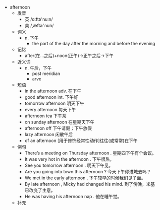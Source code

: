 - afternoon
  - 发音
    - 英 /ɑːftə'nuːn/
    - 美 /,æftɚ'nun/
  - 词义
    - n. 下午
      - the part of the day after the morning and before the evening
  - 记忆
    - after(在…之后)+noon(正午)→正午之后→下午
  - 近义词
    - n. 午后，下午
      - post meridian
      - arvo
  - 短语
    - in the afternoon adv. 在下午
    - good afternoon int. 下午好
    - tomorrow afternoon 明天下午
    - every afternoon 每天下午
    - afternoon tea 下午茶
    - on sunday afternoon 在星期天下午
    - afternoon off 下午请假；下午放假
    - lazy afternoon 闲散午后
    - of an afternoon [用于修饰经常性动作]往往(或常常)在下午
  - 例句
    - There’s a meeting on Thursday afternoon . 星期四下午有个会议。
    - It was very hot in the afternoon . 下午很热。
    - See you tomorrow afternoon . 明天下午见。
    - Are you going into town this afternoon ? 今天下午你进城去吗？
    - We met in the early afternoon . 下午较早的时候我们见了面。
    - By late afternoon , Micky had changed his mind. 到了傍晚，米基已改变了主意。
    - He was having his afternoon nap . 他在睡午觉。
  - 补充
